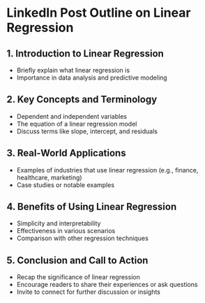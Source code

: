 # LinkedIn Post Outline on Linear Regression

## 1. Introduction to Linear Regression  
   - Briefly explain what linear regression is  
   - Importance in data analysis and predictive modeling  

## 2. Key Concepts and Terminology  
   - Dependent and independent variables  
   - The equation of a linear regression model  
   - Discuss terms like slope, intercept, and residuals  

## 3. Real-World Applications  
   - Examples of industries that use linear regression (e.g., finance, healthcare, marketing)  
   - Case studies or notable examples  

## 4. Benefits of Using Linear Regression  
   - Simplicity and interpretability  
   - Effectiveness in various scenarios  
   - Comparison with other regression techniques  

## 5. Conclusion and Call to Action  
   - Recap the significance of linear regression  
   - Encourage readers to share their experiences or ask questions  
   - Invite to connect for further discussion or insights  
